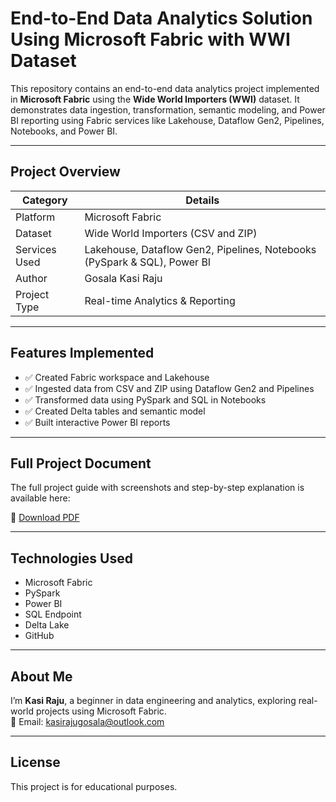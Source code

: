 # End-to-End Data Analytics Solution Using Microsoft Fabric with WWI Dataset

This repository contains an end-to-end data analytics project implemented in **Microsoft Fabric** using the **Wide World Importers (WWI)** dataset. It demonstrates data ingestion, transformation, semantic modeling, and Power BI reporting using Fabric services like Lakehouse, Dataflow Gen2, Pipelines, Notebooks, and Power BI.

---

##  Project Overview

| Category         | Details |
|------------------|---------|
| Platform         | Microsoft Fabric |
| Dataset          | Wide World Importers (CSV and ZIP) |
| Services Used    | Lakehouse, Dataflow Gen2, Pipelines, Notebooks (PySpark & SQL), Power BI |
| Author           | Gosala Kasi Raju |
| Project Type     | Real-time Analytics & Reporting |

---

## Features Implemented

- ✅ Created Fabric workspace and Lakehouse
- ✅ Ingested data from CSV and ZIP using Dataflow Gen2 and Pipelines
- ✅ Transformed data using PySpark and SQL in Notebooks
- ✅ Created Delta tables and semantic model
- ✅ Built interactive Power BI reports

---

## Full Project Document

The full project guide with screenshots and step-by-step explanation is available here:

📄 [Download PDF](./End-to-End%20Data%20Analytics%20Solution%20Using%20Microsoft%20Fabric%20with%20WWI%20Dataset.pdf)

---

## Technologies Used

- Microsoft Fabric
- PySpark
- Power BI
- SQL Endpoint
- Delta Lake
- GitHub

---

## About Me

I’m **Kasi Raju**, a beginner in data engineering and analytics, exploring real-world projects using Microsoft Fabric.  
📧 Email: kasirajugosala@outlook.com

---

## License

This project is for educational purposes.
